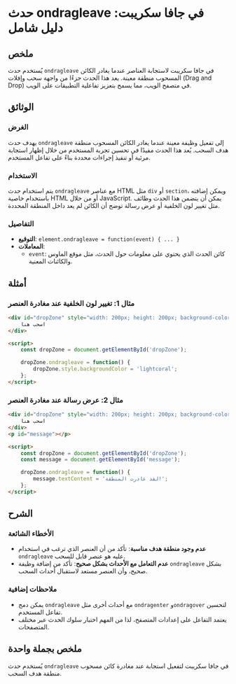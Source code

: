 <!--
Meta Description: # حدث ondragleave في جافا سكريبت: دليل شامل ## ملخص يُستخدم حدث `ondragleave` في جافا سكريبت لاستجابة العناصر عندما يغادر الكائن المسحوب منطقة معينة. ...
Meta Keywords: ondragleave, dropzone, الحدث, حدث, div
-->

# حدث ondragleave في جافا سكريبت: دليل شامل

## ملخص
يُستخدم حدث `ondragleave` في جافا سكريبت لاستجابة العناصر عندما يغادر الكائن المسحوب منطقة معينة. يعد هذا الحدث جزءًا من واجهة سحب وإفلات (Drag and Drop) في متصفح الويب، مما يسمح بتعزيز تفاعلية التطبيقات على الويب.

## الوثائق
### الغرض
يهدف حدث `ondragleave` إلى تفعيل وظيفة معينة عندما يغادر الكائن المسحوب منطقة هدف السحب. يُعد هذا الحدث مفيدًا في تحسين تجربة المستخدم من خلال إظهار استجابة مرئية أو تنفيذ إجراءات محددة بناءً على تفاعل المستخدم.

### الاستخدام
يتم استخدام حدث `ondragleave` مع عناصر HTML مثل `div` أو `section`، ويمكن إضافته باستخدام خاصية HTML أو من خلال JavaScript. يمكن أن يتضمن هذا الحدث وظائف مثل تغيير لون الخلفية أو عرض رسالة توضح أن الكائن لم يعد داخل المنطقة المحددة.

### التفاصيل
- **التوقيع**: `element.ondragleave = function(event) { ... }`
- **المعاملات**:
  - `event`: كائن الحدث الذي يحتوي على معلومات حول الحدث، مثل موقع الماوس والكائنات المعنية.

## أمثلة
### مثال 1: تغيير لون الخلفية عند مغادرة العنصر
```html
<div id="dropZone" style="width: 200px; height: 200px; background-color: lightblue;">
    اسحب هنا
</div>

<script>
    const dropZone = document.getElementById('dropZone');

    dropZone.ondragleave = function() {
        dropZone.style.backgroundColor = 'lightcoral';
    };
</script>
```

### مثال 2: عرض رسالة عند مغادرة العنصر
```html
<div id="dropZone" style="width: 200px; height: 200px; background-color: lightgreen;">
    اسحب هنا
</div>
<p id="message"></p>

<script>
    const dropZone = document.getElementById('dropZone');
    const message = document.getElementById('message');

    dropZone.ondragleave = function() {
        message.textContent = 'لقد غادرت المنطقة!';
    };
</script>
```

## الشرح
### الأخطاء الشائعة
- **عدم وجود منطقة هدف مناسبة**: تأكد من أن العنصر الذي ترغب في استخدام `ondragleave` عليه هو عنصر قابل للسحب.
- **عدم التعامل مع الأحداث بشكل صحيح**: تأكد من إضافة وظيفة `ondragleave` بشكل صحيح، وأن العنصر مستعد لاستقبال أحداث السحب.

### ملاحظات إضافية
- يمكن دمج `ondragleave` مع أحداث أخرى مثل `ondragenter` و`ondragover` لتحسين تفاعل المستخدم.
- يعتمد التفاعل على إعدادات المتصفح، لذا من المهم اختبار سلوك الحدث عبر مختلف المتصفحات.

## ملخص بجملة واحدة
يُستخدم حدث `ondragleave` في جافا سكريبت لتفعيل استجابة عند مغادرة كائن مسحوب منطقة هدف السحب.